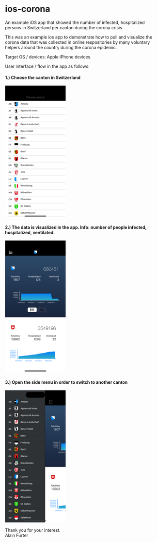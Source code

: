 # ios-corona
An example iOS app that showed the number of infected, hospitalized persons in Switzerland per canton during the corona crisis.

This was an example ios app to demonstrate how to pull and visualize the corona data that was collected in online respositories by many voluntary helpers around the country during the corona epidemic. 

Target OS / devices: Apple iPhone devices.

User interface / flow in the app as follows:

<h4>1.) Choose the canton in Switzerland</h4>
<img src="/Screenshots/Cantons.png" alt="Cantons" width="200"/>

<h4>2.) The data is visualized in the app. Info: number of people infected, hospitalized, ventilated.</h4>
<img src="/Screenshots/DataViewer.png" alt="Corona data" width="200"/>
  
<h4>3.) Open the side menu in order to switch to another canton</h4>
<img src="/Screenshots/SideMenu.png" alt="Side menu" width="200"/>

Thank you for your interest.</br>
Alain Furter
